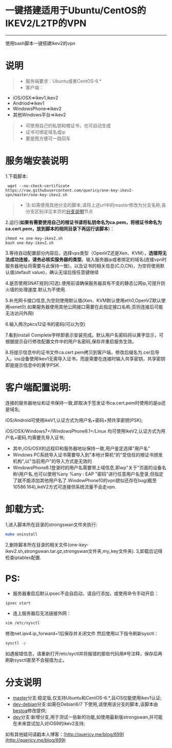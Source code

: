 # 一键搭建适用于Ubuntu/CentOS的IKEV2/L2TP的VPN

------
使用bash脚本一键搭建Ikev2的vpn

说明
=============
> * 服务端要求：Ubuntu或者CentOS-6.*
> * 客户端：
 - iOS/OSX=>ikev1,ikev2
 - Andriod=>ikev1
 - WindowsPhone=>ikev2
 - 其他Windows平台=>ikev2
> * 可使用自己的私钥和根证书，也可自动生成
> * 证书可绑定域名或ip
> * 要是图方便可一路回车

服务端安装说明
==========
1.下载脚本:
```shell
 wget --no-check-certificate https://raw.githubusercontent.com/quericy/one-key-ikev2-vpn/master/one-key-ikev2.sh
```
> * 注:如需使用其他分支的脚本,请将上述url中的master修改为分支名称,各分支区别详见本页的[分支说明](#分支说明)节点

2.运行(**如果有需要使用自己的根证书请将私钥命名为ca.pem，将根证书命名为ca.cert.pem，放到脚本的相同目录下再运行该脚本**)：
```shell
chmod +x one-key-ikev2.sh
bash one-key-ikev2.sh
```

3.等待自动配置部分内容后，选择vps类型（OpenVZ还是Xen、KVM），**选错将无法成功连接，请务必核实服务器的类型**。输入服务器ip或者绑定的域名(连接vpn时服务器地址将需要与此保持一致)，以及证书的相关信息(C,O,CN)，为空将使用默认值(default value)，确认无误后按任意键继续

4.是否使用SNAT规则(可选).使用前请确保服务器具有不变的静态公网ip,可提升防火墙的处理速度.默认为不使用.

5.补充网卡接口信息,为空则使用默认值(Xen、KVM默认使用eth0,OpenVZ默认使用venet0).如果服务器使用其他公网接口需要在此指定接口名称,否则连接后可能无法访问外网)

6.输入两次pkcs12证书的密码(可以为空)

7.看到install Complete字样即表示安装完成。默认用户名密码将以黄字显示，可根据提示自行修改配置文件中的用户名密码,保存并重启服务生效。

8.将提示信息中的证书文件ca.cert.pem拷贝到客户端，修改后缀名为.cer后导入。ios设备使用Ikev1无需导入证书，而是需要在连接时输入共享密钥，共享密钥即是提示信息中的黄字PSK.

客户端配置说明:
=====
 连接的服务器地址和证书保持一致,即取决于签发证书ca.cert.pem时使用的是ip还是域名;
 
 iOS/Android可使用ikeV1,认证方式为用户名+密码+预共享密钥(PSK);

 iOS/OSX/Windows7+/WindowsPhone8.1+/Linux 均可使用IkeV2,认证方式为用户名+密码,均需要先导入证书;
 * 其中,iOS/OSX的远程ID和服务器地址保持一致,用户鉴定选择"用户名"
 * Windows PC系统导入证书需要导入到"本地计算机"的"受信任的根证书颁发机构",以"当前用户"的导入方式是无效的
 * WindowsPhone8.1登录时的用户名需要带上域信息,即wp"关于"页面的设备名称\用户名,也可以使用%any %any : EAP "密码"进行任意用户名登录,但指定了就不能添加其他用户名了.WindowPhone10的vpn貌似还存在bug(截至10586.164),ikeV2方式可连接但系统流量不会走vpn.

卸载方式:
===
1,进入脚本所在目录的strongswan文件夹执行:
```bash
make uninstall
```
2,删除脚本所在目录的相关文件(one-key-ikev2.sh,strongswan.tar.gz,strongswan文件夹,my_key文件夹).
3,卸载后记得检查iptables配置.

PS:
======
* 服务器重启后默认ipsec不会自启动，请自行添加，或使用命令手动开启：
```bash
ipsec start
```
* 连上服务器后无法链接外网：
```bash
vim /etc/sysctl
```
修改net.ipv4.ip_forward=1后保存并关闭文件
然后使用以下指令刷新sysctl：
```bash
sysctl -p
```
如遇报错信息，请重新打开/etc/syctl并将报错的那些代码用#号注释，保存后再刷新sysctl直至不会报错为止。

分支说明
==========
* [master](https://github.com/quericy/one-key-ikev2-vpn/tree/master)分支:稳定版,仅支持Ubuntu和CentOS-6.*,且iOS仅能使用ikev1认证;
* [dev-debian](https://github.com/quericy/one-key-ikev2-vpn/tree/dev-debian)分支:如需在Debian6/7 下使用,请使用该分支的脚本,该脚本由[bestoa](https://github.com/bestoa)修改提供;
* [dev](https://github.com/quericy/one-key-ikev2-vpn/tree/dev)分支:新增分支,用于测试一些新的功能,如使用最新版strongswan,并可能在未来尝试加入对iOS9的ikev2支持;

如有其他疑问请戳本人博客：[http://quericy.me/blog/699](http://quericy.me/blog/699)
